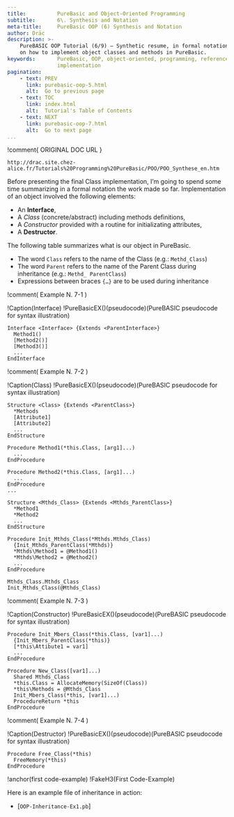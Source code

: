 ```yaml
---
title:          PureBasic and Object-Oriented Programming
subtitle:       6\. Synthesis and Notation
meta-title:     PureBasic OOP (6) Synthesis and Notation
author: Dräc
description: >-
    PureBASIC OOP Tutorial (6/9) — Synthetic resume, in formal notation,
    on how to implement object classes and methods in PureBasic.
keywords:       PureBasic, OOP, object-oriented, programming, reference,
                implementation
pagination:
    - text: PREV
      link: purebasic-oop-5.html
      alt:  Go to previous page
    - text: TOC
      link: index.html
      alt:  Tutorial's Table of Contents 
    - text: NEXT
      link: purebasic-oop-7.html
      alt:  Go to next page
...
```


!comment{   ORIGINAL DOC URL   }
~~~~~~~~~~~~~~~~~~~~~~~~~~~~~~~~~~~~~~~~~~~~~~~~~~~~~~~~~~~~~~~~~~~~~~~~
http://drac.site.chez-alice.fr/Tutorials%20Programming%20PureBasic/POO/POO_Synthese_en.htm
~~~~~~~~~~~~~~~~~~~~~~~~~~~~~~~~~~~~~~~~~~~~~~~~~~~~~~~~~~~~~~~~~~~~~~~~

Before presenting the final Class implementation, I’m going to spend some time summarizing in a formal notation the work made so far. Implementation of an object involved the following elements:

*   An **Interface**,
*   A *Class* (concrete/abstract) including methods definitions,
*   A *Constructor* provided with a routine for initializating attributes,
*   A **Destructor**.

The following table summarizes what is our object in PureBasic.

*   The word `Class` refers to the name of the Class (e.g.: `Methd_Class`)
*   The word `Parent` refers to the name of the Parent Class during inheritance (e.g.: `Methd_ ParentClass`)
*   Expressions between braces `{…}` are to be used during inheritance

!comment( Example N. 7-1 )

!Caption(Interface)
!PureBasicEX()(pseudocode)(PureBASIC pseudocode for syntax illustration)
~~~~~~~~~~~~~~~~~~~~~~~~~~~~~~~~~~~~~~~~~~~~~~~~~~~~~~~~~~~~~~~~~~~~~~~~
Interface <Interface> {Extends <ParentInterface>}
  Method1()
  [Method2()]
  [Method3()]
  ...
EndInterface
~~~~~~~~~~~~~~~~~~~~~~~~~~~~~~~~~~~~~~~~~~~~~~~~~~~~~~~~~~~~~~~~~~~~~~~~


!comment( Example N. 7-2 )

!Caption(Class)
!PureBasicEX()(pseudocode)(PureBASIC pseudocode for syntax illustration)
~~~~~~~~~~~~~~~~~~~~~~~~~~~~~~~~~~~~~~~~~~~~~~~~~~~~~~~~~~~~~~~~~~~~~~~~
Structure <Class> {Extends <ParentClass>}
  *Methods
  [Attribute1]
  [Attribute2]
  ...
EndStructure

Procedure Method1(*this.Class, [arg1]...)
  ...
EndProcedure

Procedure Method2(*this.Class, [arg1]...)
  ...
EndProcedure
...

Structure <Mthds_Class> {Extends <Mthds_ParentClass>}
  *Method1
  *Method2
  ...
EndStructure

Procedure Init_Mthds_Class(*Mthds.Mthds_Class)
  {Init_Mthds_ParentClass(*Mthds)}
  *Mthds\Method1 = @Method1()
  *Mthds\Method2 = @Method2()
  ...
EndProcedure

Mthds_Class.Mthds_Class
Init_Mthds_Class(@Mthds_Class)
~~~~~~~~~~~~~~~~~~~~~~~~~~~~~~~~~~~~~~~~~~~~~~~~~~~~~~~~~~~~~~~~~~~~~~~~


!comment( Example N. 7-3 )

!Caption(Constructor)
!PureBasicEX()(pseudocode)(PureBASIC pseudocode for syntax illustration)
~~~~~~~~~~~~~~~~~~~~~~~~~~~~~~~~~~~~~~~~~~~~~~~~~~~~~~~~~~~~~~~~~~~~~~~~
Procedure Init_Mbers_Class(*this.Class, [var1]...)
  {Init_Mbers_ParentClass(*this)}
  [*this\Attibute1 = var1]
  ...
EndProcedure

Procedure New_Class([var1]...)
  Shared Mthds_Class
  *this.Class = AllocateMemory(SizeOf(Class))
  *this\Methods = @Mthds_Class
  Init_Mbers_Class(*this, [var1]...)
  ProcedureReturn *this
EndProcedure
~~~~~~~~~~~~~~~~~~~~~~~~~~~~~~~~~~~~~~~~~~~~~~~~~~~~~~~~~~~~~~~~~~~~~~~~


!comment( Example N. 7-4 )

!Caption(Destructor)
!PureBasicEX()(pseudocode)(PureBASIC pseudocode for syntax illustration)
~~~~~~~~~~~~~~~~~~~~~~~~~~~~~~~~~~~~~~~~~~~~~~~~~~~~~~~~~~~~~~~~~~~~~~~~
Procedure Free_Class(*this)
  FreeMemory(*this)
EndProcedure
~~~~~~~~~~~~~~~~~~~~~~~~~~~~~~~~~~~~~~~~~~~~~~~~~~~~~~~~~~~~~~~~~~~~~~~~


!anchor(first code-example)
!FakeH3(First Code-Example)


Here is an example file of inheritance in action:

* [`OOP-Inheritance-Ex1.pb`]

